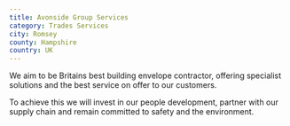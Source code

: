 ```yaml
---
title: Avonside Group Services
category: Trades Services
city: Romsey
county: Hampshire
country: UK
---
```

We aim to be Britains best building envelope contractor, offering specialist solutions and the best service on offer to our customers.

To achieve this we will invest in our people development, partner with our supply chain and remain committed to safety and the environment.

